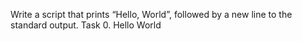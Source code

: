 Write a script that prints “Hello, World”, followed by a new line to the standard output.
Task 0. Hello World
